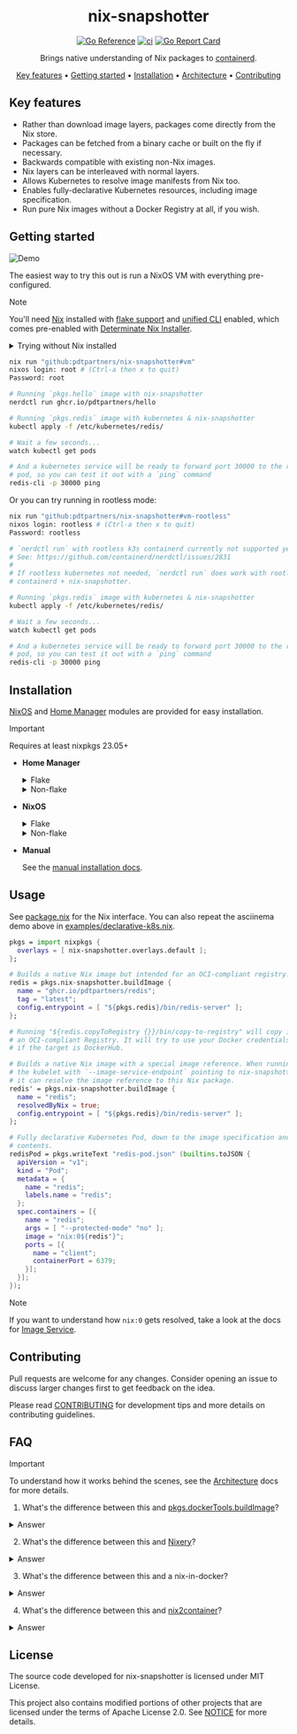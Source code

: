 <div align="center">

# nix-snapshotter

[![Go Reference][go-reference-badge]][go-reference]
[![ci][ci-badge]][ci]
[![Go Report Card][go-report-card-badge]][go-report-card]

Brings native understanding of Nix packages to [containerd](https://github.com/containerd/containerd).

[Key features](#key-features) •
[Getting started](#getting-started) •
[Installation](#installation) •
[Architecture][architecture] •
[Contributing](CONTRIBUTING.md)

</div>

## Key features

- Rather than download image layers, packages come directly from the Nix store.
- Packages can be fetched from a binary cache or built on the fly if necessary.
- Backwards compatible with existing non-Nix images.
- Nix layers can be interleaved with normal layers.
- Allows Kubernetes to resolve image manifests from Nix too.
- Enables fully-declarative Kubernetes resources, including image
  specification.
- Run pure Nix images without a Docker Registry at all, if you wish.

## Getting started

![Demo](docs/demo.gif)

The easiest way to try this out is run a NixOS VM with everything
pre-configured.

> [!NOTE]
> You'll need [Nix][nix] installed with [flake support][nix-flake] and [unified CLI][nix-command] enabled,
> which comes pre-enabled with [Determinate Nix Installer][nix-installer].
>
> <details>
> <summary>Trying without Nix installed</summary>
>
> If you have [docker][docker] or another OCI runtime installed, you can run
> `docker run --rm -it nixpkgs/nix-flakes`:
>
> ```sh
> nix run github:pdtpartners/nix-snapshotter#vm
> ```
> </details>

```sh
nix run "github:pdtpartners/nix-snapshotter#vm"
nixos login: root # (Ctrl-a then x to quit)
Password: root

# Running `pkgs.hello` image with nix-snapshotter
nerdctl run ghcr.io/pdtpartners/hello

# Running `pkgs.redis` image with kubernetes & nix-snapshotter
kubectl apply -f /etc/kubernetes/redis/

# Wait a few seconds... 
watch kubectl get pods

# And a kubernetes service will be ready to forward port 30000 to the redis
# pod, so you can test it out with a `ping` command
redis-cli -p 30000 ping
```

Or you can try running in rootless mode:

```sh
nix run "github:pdtpartners/nix-snapshotter#vm-rootless"
nixos login: rootless # (Ctrl-a then x to quit)
Password: rootless

# `nerdctl run` with rootless k3s containerd currently not supported yet
# See: https://github.com/containerd/nerdctl/issues/2831
#
# If rootless kubernetes not needed, `nerdctl run` does work with rootless
# containerd + nix-snapshotter.

# Running `pkgs.redis` image with kubernetes & nix-snapshotter
kubectl apply -f /etc/kubernetes/redis/

# Wait a few seconds... 
watch kubectl get pods

# And a kubernetes service will be ready to forward port 30000 to the redis
# pod, so you can test it out with a `ping` command
redis-cli -p 30000 ping
```

## Installation

[NixOS][nixos] and [Home Manager][home-manager] modules are provided for
easy installation.

> [!IMPORTANT]
> Requires at least nixpkgs 23.05+

- **Home Manager**

  <details>
  <summary>Flake</summary>

  ```nix
  {
    inputs = {
      nixpkgs.url = "github:NixOS/nixpkgs/nixos-unstable";
      home-manager = {
        url = "github:nix-community/home-manager";
        inputs.nixpkgs.follows = "nixpkgs";
      };
      nix-snapshotter = {
        url = "github:pdtpartners/nix-snapshotter";
        inputs.nixpkgs.follows = "nixpkgs";
      };
    };

    outputs = { nixpkgs, home-manager, nix-snapshotter, ... }: {
      homeConfigurations.myuser = home-manager.lib.homeManagerConfiguration {
        pkgs = import nixpkgs { system = "x86_64-linux"; };
        modules = [
          {
            home = {
              username = "myuser";
              homeDirectory = "/home/myuser";
              stateVersion = "23.11";
            };

            programs.home-manager.enable = true;

            # Let home-manager automatically start systemd user services.
            # Will eventually become the new default.
            systemd.user.startServices = "sd-switch";
          }
          ({ pkgs, ... }: {
            # (1) Import home-manager module.
            imports = [ nix-snapshotter.homeModules.default ];

            # (2) Add overlay.
            nixpkgs.overlays = [ nix-snapshotter.overlays.default ];

            # (3) Enable service.
            virtualisation.containerd.rootless = {
              enable = true;
              nixSnapshotterIntegration = true;
            };
            services.nix-snapshotter.rootless = {
              enable = true;
            };

            # (4) Add a containerd CLI like nerdctl.
            home.packages = [ pkgs.nerdctl ];
          })
        ];
      };
    };
  }
  ```
  </details>

  <details>
  <summary>Non-flake</summary>

  ```nix
  { pkgs, ... }:
  let
    nix-snapshotter = import (
      builtins.fetchTarball "https://github.com/pdtpartners/nix-snapshotter/archive/main.tar.gz"
    );

  in {
    imports = [
      # (1) Import home-manager module.
      nix-snapshotter.homeModules.default
    ];

    // # (2) Add overlay.
    nixpkgs.overlays = [ nix-snapshotter.overlays.default ];

    # (3) Enable service.
    virtualisation.containerd.rootless = {
      enable = true;
      nixSnapshotterIntegration = true;
    };
    services.nix-snapshotter.rootless = {
      enable = true;
    };

    # (4) Add a containerd CLI like nerdctl.
    home.packages = [ pkgs.nerdctl ];
  }
  ```
  </details>

- **NixOS**

  <details>
  <summary>Flake</summary>

  ```nix
  {
    inputs = {
      nixpkgs.url = "github:NixOS/nixpkgs/nixos-unstable";
      nix-snapshotter = {
        url = "github:pdtpartners/nix-snapshotter";
        inputs.nixpkgs.follows = "nixpkgs";
      };
    };

    outputs = { nixpkgs, nix-snapshotter, ... }: {
      nixosConfigurations.myhost = nixpkgs.lib.nixosSystem {
        system = "x86_64-linux";
        modules = [
          ./hardware-configuration.nix
          ({ pkgs, ... }: {
            # (1) Import nixos module.
            imports = [ nix-snapshotter.nixosModules.default ];

            # (2) Add overlay.
            nixpkgs.overlays = [ nix-snapshotter.overlays.default ];

            # (3) Enable service.
            virtualisation.containerd = {
              enable = true;
              nixSnapshotterIntegration = true;
            };
            services.nix-snapshotter = {
              enable = true;
            };

            # (4) Add a containerd CLI like nerdctl.
            environment.systemPackages = [ pkgs.nerdctl ];
          })
        ];
      };
    };
  }
  ```
  </details>

  <details>
  <summary>Non-flake</summary>

  ```nix
  { pkgs, ... }:
  let
    nix-snapshotter = import (
      builtins.fetchTarball "https://github.com/pdtpartners/nix-snapshotter/archive/main.tar.gz"
    );

  in {
    imports = [
      ./hardware-configuration.nix
      # (1) Import home-manager module.
      nix-snapshotter.nixosModules.default
    ];

    # (2) Add overlay.
    nixpkgs.overlays = [ nix-snapshotter.overlays.default ];

    # (3) Enable service.
    virtualisation.containerd = {
      enable = true;
      nixSnapshotterIntegration = true;
    };
    services.nix-snapshotter = {
      enable = true;
    };

    # (4) Add a containerd CLI like nerdctl.
    environment.systemPackages = [ pkgs.nerdctl ];
  }
  ```
  </details>

- **Manual**

  See the [manual installation docs][manual-install].

## Usage

See [package.nix](package.nix) for the Nix interface. You can also repeat the
asciinema demo above in
[examples/declarative-k8s.nix](examples/declarative-k8s.nix).

```nix
pkgs = import nixpkgs {
  overlays = [ nix-snapshotter.overlays.default ];
};

# Builds a native Nix image but intended for an OCI-compliant registry.
redis = pkgs.nix-snapshotter.buildImage {
  name = "ghcr.io/pdtpartners/redis";
  tag = "latest";
  config.entrypoint = [ "${pkgs.redis}/bin/redis-server" ];
};

# Running "${redis.copyToRegistry {}}/bin/copy-to-registry" will copy it to
# an OCI-compliant Registry. It will try to use your Docker credentials to push
# if the target is DockerHub.

# Builds a native Nix image with a special image reference. When running
# the kubelet with `--image-service-endpoint` pointing to nix-snapshotter, then
# it can resolve the image reference to this Nix package.
redis' = pkgs.nix-snapshotter.buildImage {
  name = "redis";
  resolvedByNix = true;
  config.entrypoint = [ "${pkgs.redis}/bin/redis-server" ];
};

# Fully declarative Kubernetes Pod, down to the image specification and its
# contents.
redisPod = pkgs.writeText "redis-pod.json" (builtins.toJSON {
  apiVersion = "v1";
  kind = "Pod";
  metadata = {
    name = "redis";
    labels.name = "redis";
  };
  spec.containers = [{
    name = "redis";
    args = [ "--protected-mode" "no" ];
    image = "nix:0${redis'}";
    ports = [{
      name = "client";
      containerPort = 6379;
    }];
  }];
});
```

> [!NOTE]
> If you want to understand how `nix:0` gets resolved, take a look at the docs
> for [Image Service][image-service].

## Contributing

Pull requests are welcome for any changes. Consider opening an issue to discuss
larger changes first to get feedback on the idea.

Please read [CONTRIBUTING](CONTRIBUTING.md) for development tips and
more details on contributing guidelines.

## FAQ

> [!IMPORTANT]
> To understand how it works behind the scenes, see the
> [Architecture][architecture] docs for more details.

1. What's the difference between this and [pkgs.dockerTools.buildImage][dockerTools]?

<details>
<summary>Answer</summary>

The upstream `buildImage` streams Nix packages into tarballs, compresses them
and pushes them to an OCI registry. Since there is a limit to number of layers
in an image, a heuristic is used to put popular packages together. There is
large amount of duplication between your Nix binary cache and the Docker
Registry tarballs, and even between images that share packages as the layers may
duplicate common packages due to the heuristic-based layering strategy.

With `pkgs.nix-snapshotter.buildImage`, containerd natively understand Nix
packages, so everything is pulled at package granularity without the layer
limit. This means all the container content is either already in your host nix
store or fetched from your Nix binary cache.
</details>

2. What's the difference between this and [Nixery][nixery]?

<details>
<summary>Answer</summary>

Nixery exposes an API (in the form of an OCI registry) to dynamically build
Nix-based images. It has an [improved layering design][nixery-layers] compared
to upstream `pkgs.dockerTools.buildImage` but is still fundamentally a
heuristics- based layering strategy (see above), so it still suffers from the
same inefficiency in duplication. However, Nixery can totally start building
nix-snapshotter images so we can have a Docker Registry that can dynamically
build native Nix images. See this [Nixery issue][nixery-issue] to follow along
the progress.

</details>

3. What's the difference between this and a nix-in-docker?

<details>
<summary>Answer</summary>

If you run nix inside a container (e.g. `nixos/nix` or `nixpkgs/nix-flake`)
then you are indeed fetching packages using the Nix store. However, each
container will have its own Nix store instead of de-duplicating at the host
level.

nix-snapshotter is intended to live on the host system (sibling to containerd
and/or kubelet) so that multiple containers running different images can share
the underlying packages from the same Nix store.

</details>

4. What's the difference between this and [nix2container][nix2container]?

<details>
<summary>Answer</summary>

nix2container improves upon `pkgs.dockerTools.buildImage` in a few ways. First
it does something similar to `pkgs.dockerTools.streamLayeredImage` where it
avoids writing Nix layer tarballs to Nix store and builds them JIT when
exporting, like with it's passthru attribute `copyToRegistry`. This avoids
writing Nix layer tarballs into the Nix store unnecessarily.

Secondly, it separates out image metadata and layer metadata. This means that
when updating the image config, layers don't need to be rebuilt. Thirdly, each
layer metadata is in its own Nix package, so only updated layers need to be
rebuilt.

Lastly, the layer metadata is a JSON that contains the Nix store paths along
with the digest which is computed from the layer tarball which is thrown away.
This lets the tool `skopeo` to only copy non-existing layers, which then builds
the requested layer tarballs again JIT.

nix2container is a great improvement, but still suffers same problems pointed
out in the `pkgs.dockerTools.buildImage` section. It duplicates data between
Nix binary cache and Docker Registry, and it duplicates packages between layers
due to using a similar heuristic-based strategy.

`pkgs.nix-snapshotter.buildImage` has all the same improvements, except that
we do write the final image back to the Nix store since it's tiny and allows us
to resolve image manifests via a Nix package.

</details>

## License

The source code developed for nix-snapshotter is licensed under MIT License.

This project also contains modified portions of other projects that are
licensed under the terms of Apache License 2.0. See [NOTICE](NOTICE) for more
details.

[architecture]: docs/architecture.md
[ci-badge]: https://github.com/pdtpartners/nix-snapshotter/actions/workflows/ci.yml/badge.svg
[ci]: https://github.com/pdtpartners/nix-snapshotter/actions?query=workflow%3ACI
[docker]: https://www.docker.com/
[dockerTools]: https://nixos.org/manual/nixpkgs/stable/#ssec-pkgs-dockerTools-buildImage
[go-reference-badge]: https://pkg.go.dev/badge/github.com/pdtpartners/nix-snapshotter.svg
[go-reference]: https://pkg.go.dev/github.com/pdtpartners/nix-snapshotter
[go-report-card-badge]: https://goreportcard.com/badge/github.com/pdtpartners/nix-snapshotter
[go-report-card]: https://goreportcard.com/report/github.com/pdtpartners/nix-snapshotter
[home-manager]: https://github.com/nix-community/home-manager
[image-service]: docs/architecture.md#image-service
[manual-install]: docs/manual-install.md
[nix2container]: https://github.com/nlewo/nix2container
[nix-command]: https://zero-to-nix.com/concepts/nix#unified-cli
[nixery]: https://nixery.dev/
[nixery-issue]: https://github.com/tazjin/nixery/issues/160
[nixery-layers]: https://tazj.in/blog/nixery-layers
[nix-flake]: https://zero-to-nix.com/concepts/flakes
[nix]: https://nixos.org/
[nix-installer]: https://zero-to-nix.com/start/install
[nixos]: https://zero-to-nix.com/concepts/nixos
